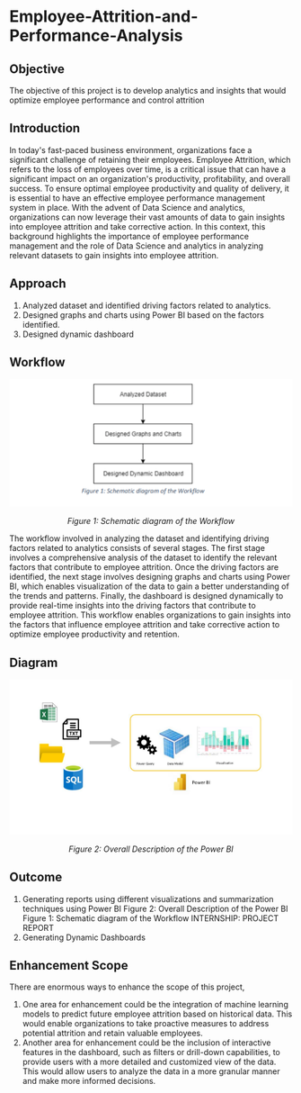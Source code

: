 # Employee-Attrition-and-Performance-Analysis

## Objective
The objective of this project is to develop analytics and insights that would optimize employee 
performance and control attrition

## Introduction
In today's fast-paced business environment, organizations face a significant challenge of retaining 
their employees. Employee Attrition, which refers to the loss of employees over time, is a critical issue 
that can have a significant impact on an organization's productivity, profitability, and overall success. 
To ensure optimal employee productivity and quality of delivery, it is essential to have an effective 
employee performance management system in place. 
With the advent of Data Science and analytics, organizations can now leverage their vast amounts of 
data to gain insights into employee attrition and take corrective action.
In this context, this background highlights the importance of employee performance management 
and the role of Data Science and analytics in analyzing relevant datasets to gain insights into 
employee attrition.


## Approach
1. Analyzed dataset and identified driving factors related to analytics. 
2. Designed graphs and charts using Power BI based on the factors identified.
3. Designed dynamic dashboard

## Workflow
<p align="center">
  <img src="https://github.com/pavanbadempet/Employee-Attrition-and-Performance-Analysis/blob/f0c407011f792e852a5a79c68bde7be6eaf94088/assets/Workflow.png">
</p>
<p align="center">
  <em>Figure 1: Schematic diagram of the Workflow</em>
</p>

The workflow involved in analyzing the dataset and identifying driving factors related to analytics 
consists of several stages. The first stage involves a comprehensive analysis of the dataset to identify 
the relevant factors that contribute to employee attrition. Once the driving factors are identified, the 
next stage involves designing graphs and charts using Power BI, which enables visualization of the 
data to gain a better understanding of the trends and patterns. Finally, the dashboard is designed 
dynamically to provide real-time insights into the driving factors that contribute to employee 
attrition. This workflow enables organizations to gain insights into the factors that influence employee 
attrition and take corrective action to optimize employee productivity and retention.

## Diagram
<p align="center">
  <img src="https://github.com/pavanbadempet/Employee-Attrition-and-Performance-Analysis/blob/6df175aa16c4c79a5cb8e967f568fe1f2c614403/assets/Diagram.png">
</p>
<p align="center">
  <em>Figure 2: Overall Description of the Power BI</em>
</p>

## Outcome
1. Generating reports using different visualizations and summarization techniques using Power BI
Figure 2: Overall Description of the Power BI
Figure 1: Schematic diagram of the Workflow
INTERNSHIP: PROJECT REPORT
2. Generating Dynamic Dashboards

## Enhancement Scope
There are enormous ways to enhance the scope of this project,
1. One area for enhancement could be the integration of machine learning models to predict future 
employee attrition based on historical data. This would enable organizations to take proactive 
measures to address potential attrition and retain valuable employees.
2. Another area for enhancement could be the inclusion of interactive features in the dashboard, 
such as filters or drill-down capabilities, to provide users with a more detailed and customized 
view of the data. This would allow users to analyze the data in a more granular manner and make 
more informed decisions.
